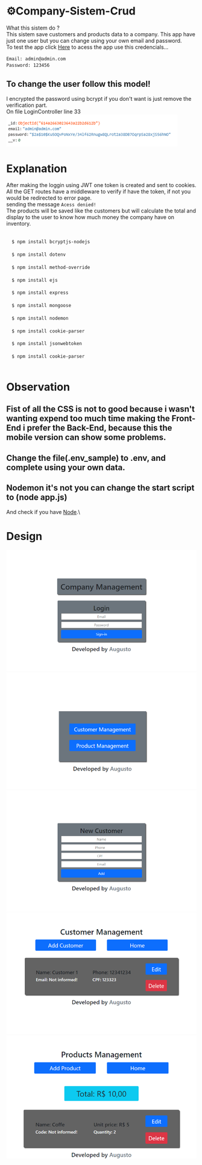 # ⚙️Company-Sistem-Crud
What this sistem do ?\
This sistem save customers and products data to a company. This app have just one user but you can change using your own email and password.\
To test the app click [Here](https://company-sistem.herokuapp.com) to acess the app use this credencials...
```bash
Email: admin@admin.com
Password: 123456
```
To change the user follow this model!
-
I encrypted the password using bcrypt if you don't want is just remove the verification part.\
On file LoginController line 33\
![5Image](design/design6.png)

# Explanation

After making the loggin using JWT one token is created and sent to cookies.\
All the GET routes have a middleware to verify if have the token, if not you would be redirected to error page.\
sending the message `Acess denied!`\
The products will be saved like the customers but will calculate the total and display to the user to know how much money the company have on inventory.

```bash
  
  $ npm install bcryptjs-nodejs
  
  $ npm install dotenv

  $ npm install method-override
  
  $ npm install ejs
  
  $ npm install express
 
  $ npm install mongoose

  $ npm install nodemon

  $ npm install cookie-parser 
  
  $ npm install jsonwebtoken
  
  $ npm install cookie-parser
  
```

# Observation
  Fist of all the CSS is not to good because i wasn't wanting expend too much time making the Front-End i prefer the Back-End,
  because this the mobile version can show some problems.
  -
  Change the file(.env_sample) to .env, and complete using your own data.
  -
  Nodemon it's not you can change the start script to (node app.js)
  -
  And check if you have [Node](https://nodejs.org/en/).\
  

# Design
![1Image](design/design1.png)
![2Image](design/design2.png)
![3Image](design/design3.png)
![4Image](design/design4.png)
![5Image](design/design5.png)
